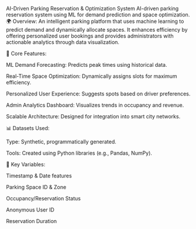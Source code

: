 AI-Driven Parking Reservation & Optimization System
AI-driven parking reservation system using ML for demand prediction and space optimization.
🌍 Overview:
An intelligent parking platform that uses machine learning to predict demand and dynamically allocate spaces. It enhances efficiency by offering personalized user bookings and provides administrators with actionable analytics through data visualization.

🎯 Core Features:

ML Demand Forecasting: Predicts peak times using historical data.

Real-Time Space Optimization: Dynamically assigns slots for maximum efficiency.

Personalized User Experience: Suggests spots based on driver preferences.

Admin Analytics Dashboard: Visualizes trends in occupancy and revenue.

Scalable Architecture: Designed for integration into smart city networks.

📊 Datasets Used:

Type: Synthetic, programmatically generated.

Tools: Created using Python libraries (e.g., Pandas, NumPy).

🧠 Key Variables:

Timestamp & Date features

Parking Space ID & Zone

Occupancy/Reservation Status

Anonymous User ID

Reservation Duration





